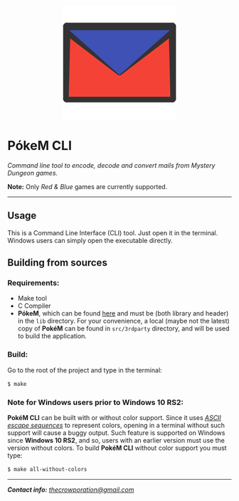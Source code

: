<p align="center"><img width=256 height=256 src=resources/pokem.png></p>  

# PókeM CLI
*Command line tool to encode, decode and convert mails from Mystery Dungeon games.*

**Note:** Only *Red & Blue* games are currently supported.

-----------------------------------------------------------------------------------------------------------------------------------

## Usage
This is a Command Line Interface (CLI) tool. Just open it in the terminal.  
Windows users can simply open the executable directly.  

## Building from sources

### Requirements:
- Make tool
- C Compiler
- **PókeM**, which can be found [here](github.com/lateo96/pokem) and must be (both library and header) in the `lib` directory. For your convenience, a local (maybe not the latest) copy of **PokéM** can be found in `src/3rdparty` directory, and will be used to build the application.

### Build:
Go to the root of the project and type in the terminal:  

```sh
$ make
```

### Note for Windows users prior to Windows 10 RS2:
**PokéM CLI** can be built with or without color support. Since it uses [*ASCII escape sequences*](https://en.wikipedia.org/wiki/ANSI_escape_code) to represent colors, opening in a terminal without such support will cause a buggy output. Such feature is supported on Windows since **Windows 10 RS2**, and so, users with an earlier version must use the version without colors. To build **PokéM CLI** without color support you must type:  

```sh
$ make all-without-colors
```

-----------------------------------------------------------------------------------------------------------------------------------

***Contact info:*** [*thecrowporation@gmail.com*](mailto:thecrowporation@gmail.com)